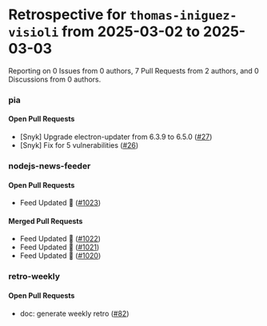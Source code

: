 # Retrospective for `thomas-iniguez-visioli` from 2025-03-02 to 2025-03-03

Reporting on 0 Issues from 0 authors, 7 Pull Requests from 2 authors, and 0 Discussions from 0 authors.


### pia

#### Open Pull Requests

- [Snyk] Upgrade electron-updater from 6.3.9 to 6.5.0 ([#27](https://github.com/thomas-iniguez-visioli/pia/pull/27))
- [Snyk] Fix for 5 vulnerabilities ([#26](https://github.com/thomas-iniguez-visioli/pia/pull/26))

### nodejs-news-feeder

#### Open Pull Requests

- Feed Updated 🍿 ([#1023](https://github.com/thomas-iniguez-visioli/nodejs-news-feeder/pull/1023))

#### Merged Pull Requests

- Feed Updated 🍿 ([#1022](https://github.com/thomas-iniguez-visioli/nodejs-news-feeder/pull/1022))
- Feed Updated 🍿 ([#1021](https://github.com/thomas-iniguez-visioli/nodejs-news-feeder/pull/1021))
- Feed Updated 🍿 ([#1020](https://github.com/thomas-iniguez-visioli/nodejs-news-feeder/pull/1020))

### retro-weekly

#### Open Pull Requests

- doc: generate weekly retro ([#82](https://github.com/thomas-iniguez-visioli/retro-weekly/pull/82))